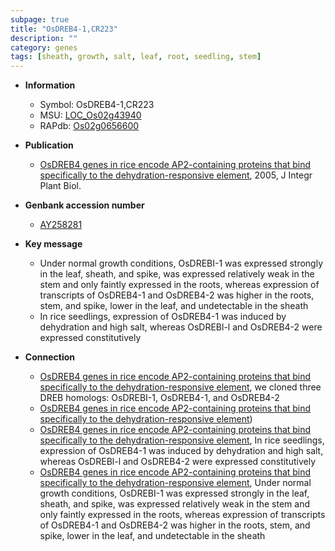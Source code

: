 ```yaml
---
subpage: true
title: "OsDREB4-1,CR223"
description: ""
category: genes
tags: [sheath, growth, salt, leaf, root, seedling, stem]
---
```


* **Information**  
    + Symbol: OsDREB4-1,CR223  
    + MSU: [LOC_Os02g43940](http://rice.plantbiology.msu.edu/cgi-bin/ORF_infopage.cgi?orf=LOC_Os02g43940)  
    + RAPdb: [Os02g0656600](http://rapdb.dna.affrc.go.jp/viewer/gbrowse_details/irgsp1?name=Os02g0656600)  

* **Publication**  
    + [OsDREB4 genes in rice encode AP2-containing proteins that bind specifically to the dehydration-responsive element](http://www.ncbi.nlm.nih.gov/pubmed?term=OsDREB4+genes+in+rice+encode+AP2-containing+proteins+that+bind+specifically+to+the+dehydration-responsive+element%5BTitle%5D), 2005, J Integr Plant Biol.

* **Genbank accession number**  
    + [AY258281](http://www.ncbi.nlm.nih.gov/nuccore/AY258281)

* **Key message**  
    + Under normal growth conditions, OsDREBI-1 was expressed strongly in the leaf, sheath, and spike, was expressed relatively weak in the stem and only faintly expressed in the roots, whereas expression of transcripts of OsDREB4-1 and OsDREB4-2 was higher in the roots, stem, and spike, lower in the leaf, and undetectable in the sheath
    + In rice seedlings, expression of OsDREB4-1 was induced by dehydration and high salt, whereas OsDREBl-l and OsDREB4-2 were expressed constitutively

* **Connection**  
    + [OsDREB4 genes in rice encode AP2-containing proteins that bind specifically to the dehydration-responsive element](http://www.ncbi.nlm.nih.gov/pubmed?term=OsDREB4+genes+in+rice+encode+AP2-containing+proteins+that+bind+specifically+to+the+dehydration-responsive+element%5BTitle%5D), we cloned three DREB homologs: OsDREBI-1, OsDREB4-1, and OsDREB4-2
    + [OsDREB4 genes in rice encode AP2-containing proteins that bind specifically to the dehydration-responsive element](LacZ))
    + [OsDREB4 genes in rice encode AP2-containing proteins that bind specifically to the dehydration-responsive element](http://www.ncbi.nlm.nih.gov/pubmed?term=OsDREB4+genes+in+rice+encode+AP2-containing+proteins+that+bind+specifically+to+the+dehydration-responsive+element%5BTitle%5D), In rice seedlings, expression of OsDREB4-1 was induced by dehydration and high salt, whereas OsDREBl-l and OsDREB4-2 were expressed constitutively
    + [OsDREB4 genes in rice encode AP2-containing proteins that bind specifically to the dehydration-responsive element](http://www.ncbi.nlm.nih.gov/pubmed?term=OsDREB4+genes+in+rice+encode+AP2-containing+proteins+that+bind+specifically+to+the+dehydration-responsive+element%5BTitle%5D), Under normal growth conditions, OsDREBI-1 was expressed strongly in the leaf, sheath, and spike, was expressed relatively weak in the stem and only faintly expressed in the roots, whereas expression of transcripts of OsDREB4-1 and OsDREB4-2 was higher in the roots, stem, and spike, lower in the leaf, and undetectable in the sheath



